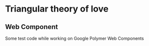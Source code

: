 # Triangular theory of love
## Web Component

Some test code while working on Google Polymer Web Components
